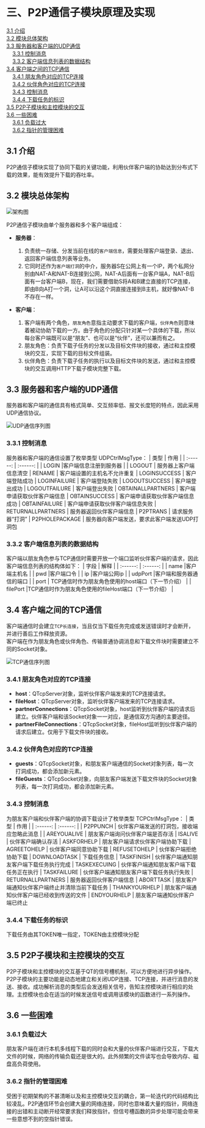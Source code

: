 # 三、P2P通信子模块原理及实现  

<nav>
<a href="#31 介绍">3.1 介绍</a><br/>
<a href="#32 模块总体架构">3.2 模块总体架构</a><br/>
<a href="#33 服务器和客户端的UDP通信">3.3 服务器和客户端的UDP通信</a><br/>
&nbsp;&nbsp;&nbsp;&nbsp;<a href="#331 控制消息">3.3.1 控制消息</a><br/>
&nbsp;&nbsp;&nbsp;&nbsp;<a href="#332 客户端信息列表的数据结构">3.3.2 客户端信息列表的数据结构</a><br/>
<a href="#34 客户端之间的TCP通信">3.4 客户端之间的TCP通信</a><br/>
&nbsp;&nbsp;&nbsp;&nbsp;<a href="#341 朋友角色对应的TCP连接">3.4.1 朋友角色对应的TCP连接</a><br/>
&nbsp;&nbsp;&nbsp;&nbsp;<a href="#342 伙伴角色对应的TCP连接">3.4.2 伙伴角色对应的TCP连接</a><br/>
&nbsp;&nbsp;&nbsp;&nbsp;<a href="#343 控制消息">3.4.3 控制消息</a><br/>
&nbsp;&nbsp;&nbsp;&nbsp;<a href="#344 下载任务的标识">3.4.4 下载任务的标识</a><br/>
<a href="#35 P2P子模块和主控模块的交互 ">3.5 P2P子模块和主控模块的交互 </a><br/>
<a href="#36 一些困难">3.6 一些困难</a><br/>
&nbsp;&nbsp;&nbsp;&nbsp;<a href="#361 负载过大">3.6.1 负载过大</a><br/>
&nbsp;&nbsp;&nbsp;&nbsp;<a href="#362 指针的管理困难">3.6.2 指针的管理困难</a><br/>
</nav>

## 3.1 介绍
P2P通信子模块实现了协同下载的关键功能，利用伙伴客户端的协助达到分布式下载的效果，能有效提升下载的吞吐率。  

## 3.2 模块总体架构

![架构图](架构图.jpg)

P2P通信子模块由单个服务器和多个客户端组成：
- **服务器**：
  1. 负责统一存储、分发当前在线的`客户端信息`，需要处理客户端登录、退出、返回客户端信息列表等业务。  
  2. 它同时还作为`客户端打洞`的中介，服务器S在公网上有一个IP，两个私网分别由NAT-A和NAT-B连接到公网，NAT-A后面有一台客户端A，NAT-B后面有一台客户端B，现在，我们需要借助S将A和B建立直接的TCP连接，即由B向A打一个洞，让A可以沿这个洞直接连接到B主机，就好像NAT-B不存在一样。  
   
- **客户端**：
  1.  客户端有两个角色，`朋友角色`意指主动要求下载的客户端，`伙伴角色`则意味着被动协助下载的一方。由于角色的分配只针对某一个具体的下载，所以每台客户端既可以是“朋友”、也可以是“伙伴”，还可以兼而有之。
  2.  朋友角色：负责下载子任务的分发以及目标文件块的接收，通过和主控模块的交互，实现下载的目标文件组装。
  3.  伙伴角色：负责下载子任务的执行以及目标文件块的发送，通过和主控模块的交互调用HTTP下载子模块完整下载。
   
## 3.3 服务器和客户端的UDP通信
服务器和客户端的通信具有格式简单、交互频率低、报文长度短的特点，因此采用UDP通信协议。  

![UDP通信序列图](UDP通信序列图.jpg)  

### 3.3.1 控制消息
服务器和客户端的通信设置了枚举类型 UDPCtrlMsgType：
| 类型 | 作用 |
| :------: | :------: |
| LOGIN |客户端信息注册到服务器 |
| LOGOUT | 服务器上客户端信息清空
| RENAME | 客户端设置的主机名不允许重复
| LOGINSUCCESS | 客户端登陆成功
| LOGINFAILURE | 客户端登陆失败
| LOGOUTSUCCESS | 客户端登出成功
| LOGOUTFAILURE | 客户端登出失败
| OBTAINALLPARTNERS | 客户端申请获取伙伴客户端信息
| OBTAINSUCCESS | 客户端申请获取伙伴客户端信息成功
| OBTAINFAILURE | 客户端申请获取伙伴客户端信息失败
| RETURNALLPARTNERS | 服务器返回伙伴客户端信息
| P2PTRANS | 请求服务器“打洞”
| P2PHOLEPACKAGE | 服务器向客户端发送，要求此客户端发送UDP打洞包

### 3.3.2 客户端信息列表的数据结构
客户端以朋友角色参与TCP通信时需要开放一个端口监听伙伴客户端的请求，因此客户端信息列表的结构体如下：
| 字段 | 解释 |
| :------: | :------: |
| name |客户端主机名 |
| pwd |客户端口令 |
| ip |客户端公网ip |
| udpPort |客户端和服务器通信的端口 |
| port | TCP通信时作为朋友角色使用的host端口（下一节介绍） |
| filePort |TCP通信时作为朋友角色使用的fileHost端口（下一节介绍） |

## 3.4 客户端之间的TCP通信
客户端通信时会建立`TCP长连接`，当且仅当下载任务完成或发送错误时才会断开，并进行善后工作释放资源。  
客户端在作为朋友角色或伙伴角色、传输普通协调消息和下载文件块时需要建立不同的Socket对象。

![TCP通信序列图](TCP通信序列图.jpg)  

### 3.4.1 朋友角色对应的TCP连接
- **host**：QTcpServer对象，监听伙伴客户端发来的TCP连接请求。
- **fileHost**：QTcpServer对象，监听伙伴客户端发来的TCP连接请求。
-  **partnerConnections**：QTcpSocket对象，host监听到伙伴客户端的请求后建立。伙伴客户端和该Socket对象一一对应，是通信双方沟通的主要途径。  
-  **partnerFileConnections**：QTcpSocket对象，fileHost监听到伙伴客户端的请求后建立。仅用于下载文件块的接收。

### 3.4.2 伙伴角色对应的TCP连接
- **guests**：QTcpSocket对象，和朋友客户端通信的Socket对象列表，每一次打洞成功，都会添加新元素。
- **fileGuests**：QTcpSocket对象，向朋友客户端发送下载文件块的Socket对象列表，每一次打洞成功，都会添加新元素。

### 3.4.3 控制消息
为朋友客户端和伙伴客户端的协调下载设计了枚举类型 TCPCtrlMsgType：
| 类型 | 作用 |
| :------: | :------: |
| P2PPUNCH | 伙伴客户端发送的打洞包，接收端应忽略此消息 |
| AREYOUALIVE | 朋友客户端询问伙伴客户端是否存活
| ISALIVE | 伙伴客户端确认存活
| ASKFORHELP | 朋友客户端请求伙伴客户端协助下载
| AGREETOHELP | 伙伴客户端同意协助下载
| REFUSETOHELP | 伙伴客户端拒绝协助下载
| DOWNLOADTASK | 下载任务信息
| TASKFINISH | 伙伴客户端通知朋友客户端下载任务执行完成
| TASKEXECUING | 伙伴客户端通知朋友客户端下载任务正在执行
| TASKFAILURE | 伙伴客户端通知朋友客户端下载任务执行失败
| RETURNALLPARTNERS    | 服务器返回伙伴客户端信息
| ABORTTASK | 朋友客户端通知伙伴客户端终止并清除当前下载任务
| THANKYOURHELP | 朋友客户端通知伙伴客户端已经收到传送的文件
| ENDYOURHELP | 朋友客户端通知伙伴客户端已终止

### 3.4.4 下载任务的标识
下载任务由其TOKEN唯一指定，TOKEN由主控模块分配

## 3.5 P2P子模块和主控模块的交互 
P2P子模块和主控模块的交互基于QT的信号槽机制，可以方便地进行异步操作。  
P2P子模块的主要功能是动态地建立和关闭UDP连接、TCP连接，并进行消息的发送、接收。成功解析消息的类型后会发送相关信号，告知主控模块进行相应的处理。主控模块也会在适当的时候发送信号或调用该模块的函数进行一系列操作。

## 3.6 一些困难

### 3.6.1 负载过大
朋友客户端在进行本机多线程下载的同时会和大量的伙伴客户端进行交互，下载大文件的时候，网络的传输负载还是很大的。此外频繁的文件读写也会导致内存、磁盘高负荷使用。

### 3.6.2 指针的管理困难
受困于初期架构的不甚清晰以及和主控模块交互的耦合，第一轮迭代的代码结构比较凌乱。P2P通信环节会创建大量的网络连接，同时也意味着大量的指针，网络连接的出错和主动断开经常要求我们释放指针。但信号槽函数的异步处理可能会带来一些意想不到的空指针错误。